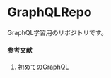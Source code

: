 # GraphQLRepo
GraphQL学習用のリポジトリです。


#### 参考文献
1. <a href="https://www.oreilly.co.jp/books/9784873118932/">初めてのGraphQL</a>
